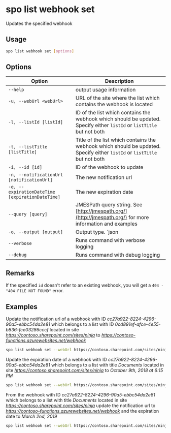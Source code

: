 # spo list webhook set

Updates the specified webhook

## Usage

```sh
spo list webhook set [options]
```

## Options

Option|Description
------|-----------
`--help`|output usage information
`-u, --webUrl <webUrl>`|URL of the site where the list which contains the webhook is located
`-l, --listId [listId]`|ID of the list which contains the webhook which should be updated. Specify either `listId` or `listTitle` but not both
`-t, --listTitle [listTitle]`|Title of the list which contains the webhook which should be updated. Specify either `listId` or `listTitle` but not both
`-i, --id [id]`|ID of the webhook to update
`-n, --notificationUrl [notificationUrl]`|The new notification url
`-e, --expirationDateTime [expirationDateTime]`|The new expiration date
`--query [query]`|JMESPath query string. See [http://jmespath.org/](http://jmespath.org/) for more information and examples
`-o, --output [output]`|Output type. `json|text`. Default `text`
`--verbose`|Runs command with verbose logging
`--debug`|Runs command with debug logging

## Remarks

If the specified `id` doesn't refer to an existing webhook, you will get a `404 - "404 FILE NOT FOUND"` error.

## Examples

Update the notification url of a webhook with ID _cc27a922-8224-4296-90a5-ebbc54da2e81_ which belongs to a list with ID _0cd891ef-afce-4e55-b836-fce03286cccf_ located in site _https://contoso.sharepoint.com/sites/ninja_ to _https://contoso-functions.azurewebsites.net/webhook_

```sh
spo list webhook set --webUrl https://contoso.sharepoint.com/sites/ninja --listId 0cd891ef-afce-4e55-b836-fce03286cccf --id cc27a922-8224-4296-90a5-ebbc54da2e81 --notificationUrl https://contoso-functions.azurewebsites.net/webhook
```

Update the expiration date of a webhook with ID _cc27a922-8224-4296-90a5-ebbc54da2e81_ which belongs to a list with title _Documents_ located in site _https://contoso.sharepoint.com/sites/ninja_ to _October 9th, 2018 at 6:15 PM_

```sh
spo list webhook set --webUrl https://contoso.sharepoint.com/sites/ninja --listTitle Documents --id cc27a922-8224-4296-90a5-ebbc54da2e81 --expirationDateTime 2018-10-09T18:15
```

From the webhook with ID _cc27a922-8224-4296-90a5-ebbc54da2e81_ which belongs to a list with title _Documents_ located in site _https://contoso.sharepoint.com/sites/ninja_ update the notification url to _https://contoso-functions.azurewebsites.net/webhook_
and the expiration date to _March 2nd, 2019_

```sh
spo list webhook set --webUrl https://contoso.sharepoint.com/sites/ninja --listTitle Documents --id cc27a922-8224-4296-90a5-ebbc54da2e81 --notificationUrl https://contoso-functions.azurewebsites.net/webhook --expirationDateTime 2019-03-02
```